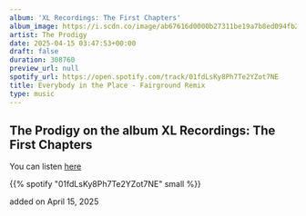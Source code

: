 ```yaml
---
album: 'XL Recordings: The First Chapters'
album_image: https://i.scdn.co/image/ab67616d0000b27311be19a7b8ed094fb23711d7
artist: The Prodigy
date: 2025-04-15 03:47:53+00:00
draft: false
duration: 308760
preview_url: null
spotify_url: https://open.spotify.com/track/01fdLsKy8Ph7Te2YZot7NE
title: Everybody in the Place - Fairground Remix
type: music
---
```



## The Prodigy on the album XL Recordings: The First Chapters

You can listen [here](https://open.spotify.com/track/01fdLsKy8Ph7Te2YZot7NE)

{{% spotify "01fdLsKy8Ph7Te2YZot7NE" small %}}

added on April 15, 2025
